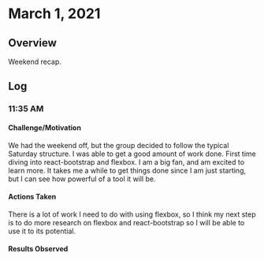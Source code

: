# March 1, 2021
## Overview
Weekend recap.

## Log
### 11:35 AM
#### Challenge/Motivation
We had the weekend off, but the group decided to follow the typical Saturday structure. I was able to get a good amount of work done. First time diving into react-bootstrap and flexbox. I am a big fan, and am excited to learn more. It takes me a while to get things done since I am just starting, but I can see how powerful of a tool it will be.

#### Actions Taken
There is a lot of work I need to do with using flexbox, so I think my next step is to do more research on flexbox and react-bootstrap so I will be able to use it to its potential.

#### Results Observed


